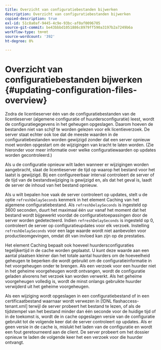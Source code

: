 ```yaml
---
title: Overzicht van configuratiebestanden bijwerken
description: Overzicht van configuratiebestanden bijwerken
copied-description: true
exl-id: 51c8a0af-9445-4c9e-93bc-af0af0096705
source-git-commit: be43bbbd1051886c8979ff590a3197b2a7249b6a
workflow-type: tm+mt
source-wordcount: '392'
ht-degree: 0%

---
```


# Overzicht van configuratiebestanden bijwerken {#updating-configuration-files-overview}

Zodra de licentieserver één van de configuratiebestanden van de licentieserver (algemene configuratie of huurdersconfiguratie) leest, wordt de configuratiegegevens in het geheugen opgeslagen. Daarom hoeven de bestanden niet van schijf te worden gelezen voor elk licentieverzoek. De server staat echter ook toe dat de meeste waarden in de configuratiebestanden worden gewijzigd zonder dat een server opnieuw moet worden opgestart om de wijzigingen van kracht te laten worden. (Zie hieronder voor meer informatie over welke configuratiewaarden op updates worden gecontroleerd.)

Als u de configuratie opnieuw wilt laden wanneer er wijzigingen worden aangebracht, slaat de licentieserver de tijd op waarop het bestand voor het laatst is gewijzigd. Bij een configureerbaar interval controleert de server of de tijd van de bestandswijziging is gewijzigd en, als dat het geval is, laadt de server de inhoud van het bestand opnieuw.

Als u wilt bepalen hoe vaak de server controleert op updates, stelt u de optie `refreshDelaySeconds` kenmerk in het element Caching van het algemene configuratiebestand. Als `refreshDelaySeconds` is ingesteld op 3600 seconden, duurt het maximaal één uur vanaf het moment dat het bestand wordt bijgewerkt voordat de configuratietoepassingen door de server worden gedetecteerd. Indien `refreshDelaySeconds` is ingesteld op 0, controleert de server op configuratieupdates voor elk verzoek. Instelling `refreshDelaySeconds` voor een lage waarde wordt niet aanbevolen voor productieomgevingen, omdat dit van invloed kan zijn op de prestaties.

Het element Caching bepaalt ook hoeveel huurdersconfiguraties tegelijkertijd in de cache worden geplaatst. U kunt deze waarde aan een aantal plaatsen kleiner dan het totale aantal huurders om de hoeveelheid geheugen te beperken die wordt gebruikt om de configuratieinformatie in het voorgeheugen onder te brengen. Als een verzoek voor een huurder niet in het geheime voorgeheugen wordt ontvangen, wordt de configuratie geladen alvorens het verzoek kan worden verwerkt. Als het geheime voorgeheugen volledig is, wordt de minst onlangs gebruikte huurder verwijderd uit het geheime voorgeheugen.

Als een wijziging wordt opgeslagen in een configuratiebestand of in een certificaatbestand waarnaar wordt verwezen in [!DNL flashaccess-tenant.xml] terwijl de server probeert het bestand te lezen, of als de tijdstempel van het bestand minder dan één seconde voor de huidige tijd of in de toekomst is, wordt de in cache opgeslagen versie van de configuratie gebruikt tot de volgende keer dat de server controleert op updates. Als er geen versie in de cache is, mislukt het laden van de configuratie en wordt een fout geretourneerd aan de client. De server probeert om het dossier opnieuw te laden de volgende keer het een verzoek voor die huurder ontvangt.
